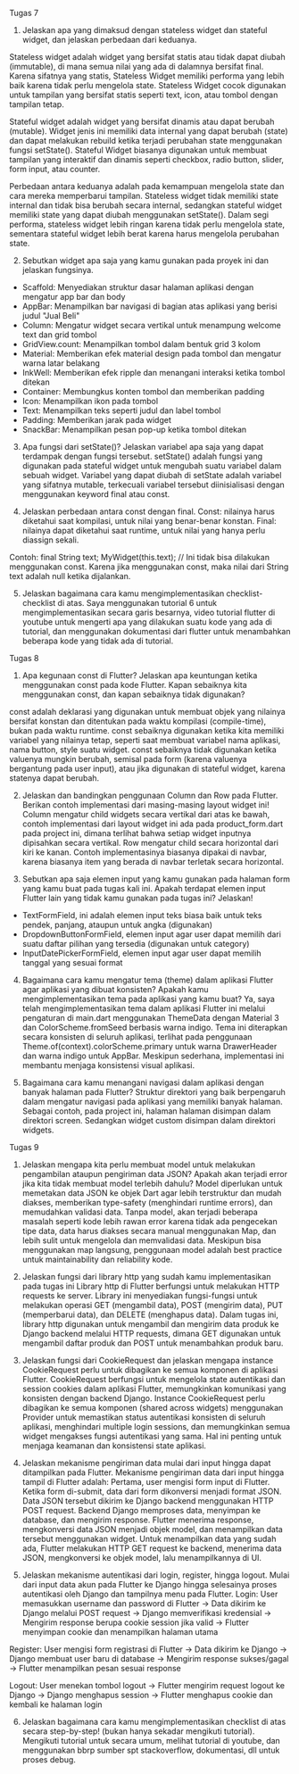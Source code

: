 Tugas 7

1. Jelaskan apa yang dimaksud dengan stateless widget dan stateful widget, dan jelaskan perbedaan dari keduanya.

Stateless widget adalah widget yang bersifat statis atau tidak dapat diubah (immutable), di mana semua nilai yang ada di dalamnya bersifat final. Karena sifatnya yang statis, Stateless Widget memiliki performa yang lebih baik karena tidak perlu mengelola state. Stateless Widget cocok digunakan untuk tampilan yang bersifat statis seperti text, icon, atau tombol dengan tampilan tetap. 

Stateful widget adalah widget yang bersifat dinamis atau dapat berubah (mutable). Widget jenis ini memiliki data internal yang dapat berubah (state) dan dapat melakukan rebuild ketika terjadi perubahan state menggunakan fungsi setState(). Stateful Widget biasanya digunakan untuk membuat tampilan yang interaktif dan dinamis seperti checkbox, radio button, slider, form input, atau counter. 

Perbedaan antara keduanya adalah pada kemampuan mengelola state dan cara mereka memperbarui tampilan. Stateless widget tidak memiliki state internal dan tidak bisa berubah secara internal, sedangkan stateful widget memiliki state yang dapat diubah menggunakan setState(). Dalam segi performa, stateless widget lebih ringan karena tidak perlu mengelola state, sementara stateful widget lebih berat karena harus mengelola perubahan state.

2. Sebutkan widget apa saja yang kamu gunakan pada proyek ini dan jelaskan fungsinya.

- Scaffold: Menyediakan struktur dasar halaman aplikasi dengan mengatur app bar dan body
- AppBar: Menampilkan bar navigasi di bagian atas aplikasi yang berisi judul "Jual Beli"
- Column: Mengatur widget secara vertikal untuk menampung welcome text dan grid tombol
- GridView.count: Menampilkan tombol dalam bentuk grid 3 kolom
- Material: Memberikan efek material design pada tombol dan mengatur warna latar belakang
- InkWell: Memberikan efek ripple dan menangani interaksi ketika tombol ditekan
- Container: Membungkus konten tombol dan memberikan padding
- Icon: Menampilkan ikon pada tombol
- Text: Menampilkan teks seperti judul dan label tombol
- Padding: Memberikan jarak pada widget
- SnackBar: Menampilkan pesan pop-up ketika tombol ditekan

3. Apa fungsi dari setState()? Jelaskan variabel apa saja yang dapat terdampak dengan fungsi tersebut.
setState() adalah fungsi yang digunakan pada stateful widget untuk mengubah suatu variabel dalam sebuah widget. Variabel yang dapat diubah di setState adalah variabel yang sifatnya mutable, terkecuali variabel tersebut diinisialisasi dengan menggunakan keyword final atau const.

4. Jelaskan perbedaan antara const dengan final.
Const: nilainya harus diketahui saat kompilasi, untuk nilai yang benar-benar konstan.
Final: nilainya dapat diketahui saat runtime, untuk nilai yang hanya perlu diassign sekali.

Contoh: 
final String text;
MyWidget(this.text);  // Ini tidak bisa dilakukan menggunakan const. Karena jika menggunakan const, maka nilai dari String text adalah null ketika dijalankan.

5. Jelaskan bagaimana cara kamu mengimplementasikan checklist-checklist di atas.
Saya menggunakan tutorial 6 untuk mengimplementasikan secara garis besarnya, video tutorial flutter di youtube untuk mengerti apa yang dilakukan suatu kode yang ada di tutorial, dan menggunakan dokumentasi dari flutter untuk menambahkan beberapa kode yang tidak ada di tutorial.



Tugas 8

1. Apa kegunaan const di Flutter? Jelaskan apa keuntungan ketika menggunakan const pada kode Flutter. Kapan sebaiknya kita menggunakan const, dan kapan sebaiknya tidak digunakan?

const adalah deklarasi yang digunakan untuk membuat objek yang nilainya bersifat konstan dan ditentukan pada waktu kompilasi (compile-time), bukan pada waktu runtime. const sebaiknya digunakan ketika kita memiliki variabel yang nilainya tetap, seperti saat membuat variabel nama aplikasi, nama button, style suatu widget. const sebaiknya tidak digunakan ketika valuenya mungkin berubah, semisal pada form (karena valuenya bergantung pada user input), atau jika digunakan di stateful widget, karena statenya dapat berubah.

2. Jelaskan dan bandingkan penggunaan Column dan Row pada Flutter. Berikan contoh implementasi dari masing-masing layout widget ini!
Column mengatur child widgets secara vertikal dari atas ke bawah, contoh implementasi dari layout widget ini ada pada product_form.dart pada project ini, dimana terlihat bahwa setiap widget inputnya dipisahkan secara vertikal.
Row mengatur child secara horizontal dari kiri ke kanan. Contoh implementasinya biasanya dipakai di navbar, karena biasanya item yang berada di navbar terletak secara horizontal.

3. Sebutkan apa saja elemen input yang kamu gunakan pada halaman form yang kamu buat pada tugas kali ini. Apakah terdapat elemen input Flutter lain yang tidak kamu gunakan pada tugas ini? Jelaskan!
- TextFormField, ini adalah elemen input teks biasa baik untuk teks pendek, panjang, ataupun untuk angka (digunakan)
- DropdownButtonFormField<String>, elemen input agar user dapat memilih dari suatu daftar pilihan yang tersedia (digunakan untuk category)
- InputDatePickerFormField, elemen input agar user dapat memilih tanggal yang sesuai format

4. Bagaimana cara kamu mengatur tema (theme) dalam aplikasi Flutter agar aplikasi yang dibuat konsisten? Apakah kamu mengimplementasikan tema pada aplikasi yang kamu buat?
Ya, saya telah mengimplementasikan tema dalam aplikasi Flutter ini melalui pengaturan di main.dart menggunakan ThemeData dengan Material 3 dan ColorScheme.fromSeed berbasis warna indigo. Tema ini diterapkan secara konsisten di seluruh aplikasi, terlihat pada penggunaan Theme.of(context).colorScheme.primary untuk warna DrawerHeader dan warna indigo untuk AppBar. Meskipun sederhana, implementasi ini membantu menjaga konsistensi visual aplikasi.

5. Bagaimana cara kamu menangani navigasi dalam aplikasi dengan banyak halaman pada Flutter?
Struktur direktori yang baik berpengaruh dalam mengatur navigasi pada aplikasi yang memiliki banyak halaman. Sebagai contoh, pada project ini, halaman halaman disimpan dalam direktori screen. Sedangkan widget custom disimpan dalam direktori widgets.

Tugas 9

1. Jelaskan mengapa kita perlu membuat model untuk melakukan pengambilan ataupun pengiriman data JSON? Apakah akan terjadi error jika kita tidak membuat model terlebih dahulu?
Model diperlukan untuk memetakan data JSON ke objek Dart agar lebih terstruktur dan mudah diakses, memberikan type-safety (menghindari runtime errors), dan memudahkan validasi data. Tanpa model, akan terjadi beberapa masalah seperti kode lebih rawan error karena tidak ada pengecekan tipe data, data harus diakses secara manual menggunakan Map, dan lebih sulit untuk mengelola dan memvalidasi data. Meskipun bisa menggunakan map langsung, penggunaan model adalah best practice untuk maintainability dan reliability kode.

2. Jelaskan fungsi dari library http yang sudah kamu implementasikan pada tugas ini
Library http di Flutter berfungsi untuk melakukan HTTP requests ke server. Library ini menyediakan fungsi-fungsi untuk melakukan operasi GET (mengambil data), POST (mengirim data), PUT (memperbarui data), dan DELETE (menghapus data). Dalam tugas ini, library http digunakan untuk mengambil dan mengirim data produk ke Django backend melalui HTTP requests, dimana GET digunakan untuk mengambil daftar produk dan POST untuk menambahkan produk baru.

3. Jelaskan fungsi dari CookieRequest dan jelaskan mengapa instance CookieRequest perlu untuk dibagikan ke semua komponen di aplikasi Flutter.
CookieRequest berfungsi untuk mengelola state autentikasi dan session cookies dalam aplikasi Flutter, memungkinkan komunikasi yang konsisten dengan backend Django. Instance CookieRequest perlu dibagikan ke semua komponen (shared across widgets) menggunakan Provider untuk memastikan status autentikasi konsisten di seluruh aplikasi, menghindari multiple login sessions, dan memungkinkan semua widget mengakses fungsi autentikasi yang sama. Hal ini penting untuk menjaga keamanan dan konsistensi state aplikasi.

4. Jelaskan mekanisme pengiriman data mulai dari input hingga dapat ditampilkan pada Flutter.
Mekanisme pengiriman data dari input hingga tampil di Flutter adalah: Pertama, user mengisi form input di Flutter. Ketika form di-submit, data dari form dikonversi menjadi format JSON. Data JSON tersebut dikirim ke Django backend menggunakan HTTP POST request. Backend Django memproses data, menyimpan ke database, dan mengirim response. Flutter menerima response, mengkonversi data JSON menjadi objek model, dan menampilkan data tersebut menggunakan widget. Untuk menampilkan data yang sudah ada, Flutter melakukan HTTP GET request ke backend, menerima data JSON, mengkonversi ke objek model, lalu menampilkannya di UI.

5. Jelaskan mekanisme autentikasi dari login, register, hingga logout. Mulai dari input data akun pada Flutter ke Django hingga selesainya proses autentikasi oleh Django dan tampilnya menu pada Flutter.
Login: User memasukkan username dan password di Flutter -> Data dikirim ke Django melalui POST request -> Django memverifikasi kredensial -> Mengirim response berupa cookie session jika valid -> Flutter menyimpan cookie dan menampilkan halaman utama

Register: User mengisi form registrasi di Flutter -> Data dikirim ke Django -> Django membuat user baru di database -> Mengirim response sukses/gagal -> Flutter menampilkan pesan sesuai response

Logout: User menekan tombol logout -> Flutter mengirim request logout ke Django -> Django menghapus session -> Flutter menghapus cookie dan kembali ke halaman login

6. Jelaskan bagaimana cara kamu mengimplementasikan checklist di atas secara step-by-step! (bukan hanya sekadar mengikuti tutorial).
Mengikuti tutorial untuk secara umum, melihat tutorial di youtube, dan menggunakan bbrp sumber spt stackoverflow, dokumentasi, dll untuk proses debug.